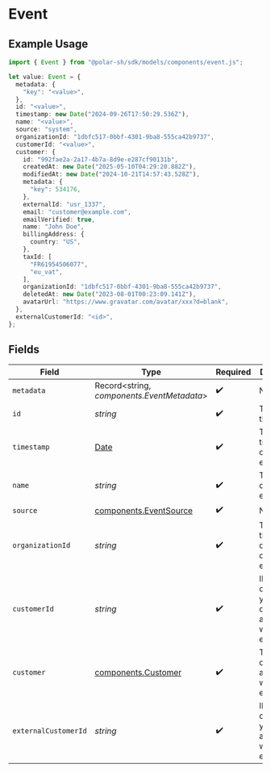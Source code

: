 # Event

## Example Usage

```typescript
import { Event } from "@polar-sh/sdk/models/components/event.js";

let value: Event = {
  metadata: {
    "key": "<value>",
  },
  id: "<value>",
  timestamp: new Date("2024-09-26T17:50:29.536Z"),
  name: "<value>",
  source: "system",
  organizationId: "1dbfc517-0bbf-4301-9ba8-555ca42b9737",
  customerId: "<value>",
  customer: {
    id: "992fae2a-2a17-4b7a-8d9e-e287cf90131b",
    createdAt: new Date("2025-05-10T04:29:20.882Z"),
    modifiedAt: new Date("2024-10-21T14:57:43.528Z"),
    metadata: {
      "key": 534176,
    },
    externalId: "usr_1337",
    email: "customer@example.com",
    emailVerified: true,
    name: "John Doe",
    billingAddress: {
      country: "US",
    },
    taxId: [
      "FR61954506077",
      "eu_vat",
    ],
    organizationId: "1dbfc517-0bbf-4301-9ba8-555ca42b9737",
    deletedAt: new Date("2023-08-01T00:23:09.141Z"),
    avatarUrl: "https://www.gravatar.com/avatar/xxx?d=blank",
  },
  externalCustomerId: "<id>",
};
```

## Fields

| Field                                                                                         | Type                                                                                          | Required                                                                                      | Description                                                                                   | Example                                                                                       |
| --------------------------------------------------------------------------------------------- | --------------------------------------------------------------------------------------------- | --------------------------------------------------------------------------------------------- | --------------------------------------------------------------------------------------------- | --------------------------------------------------------------------------------------------- |
| `metadata`                                                                                    | Record<string, *components.EventMetadata*>                                                    | :heavy_check_mark:                                                                            | N/A                                                                                           |                                                                                               |
| `id`                                                                                          | *string*                                                                                      | :heavy_check_mark:                                                                            | The ID of the object.                                                                         |                                                                                               |
| `timestamp`                                                                                   | [Date](https://developer.mozilla.org/en-US/docs/Web/JavaScript/Reference/Global_Objects/Date) | :heavy_check_mark:                                                                            | The timestamp of the event.                                                                   |                                                                                               |
| `name`                                                                                        | *string*                                                                                      | :heavy_check_mark:                                                                            | The name of the event.                                                                        |                                                                                               |
| `source`                                                                                      | [components.EventSource](../../models/components/eventsource.md)                              | :heavy_check_mark:                                                                            | N/A                                                                                           |                                                                                               |
| `organizationId`                                                                              | *string*                                                                                      | :heavy_check_mark:                                                                            | The ID of the organization owning the event.                                                  | 1dbfc517-0bbf-4301-9ba8-555ca42b9737                                                          |
| `customerId`                                                                                  | *string*                                                                                      | :heavy_check_mark:                                                                            | ID of the customer in your Polar organization associated with the event.                      |                                                                                               |
| `customer`                                                                                    | [components.Customer](../../models/components/customer.md)                                    | :heavy_check_mark:                                                                            | The customer associated with the event.                                                       |                                                                                               |
| `externalCustomerId`                                                                          | *string*                                                                                      | :heavy_check_mark:                                                                            | ID of the customer in your system associated with the event.                                  |                                                                                               |